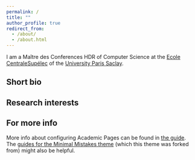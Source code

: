 ```yaml
---
permalink: /
title: ""
author_profile: true
redirect_from: 
  - /about/
  - /about.html
---
```


I am a Maître des Conferences HDR of Computer Science at the [Ecole CentraleSupélec](https://www.centralesupelec.fr/)  of the [University  Paris Saclay](https://www.universite-paris-saclay.fr/).  

## Short bio

## Research interests 

For more info
------
More info about configuring Academic Pages can be found in [the guide](https://academicpages.github.io/markdown/). The [guides for the Minimal Mistakes theme](https://mmistakes.github.io/minimal-mistakes/docs/configuration/) (which this theme was forked from) might also be helpful.
